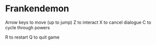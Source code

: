 # Frankendemon
Arrow keys to move (up to jump)
Z to interact
X to cancel dialogue
C to cycle through powers

R to restart
Q to quit game